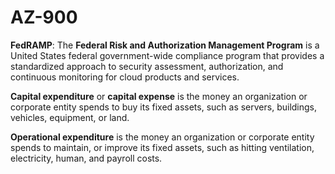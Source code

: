 # AZ-900
**FedRAMP**: The **Federal Risk and Authorization Management Program** is a United States federal government-wide compliance program that provides a standardized approach to security assessment, authorization, and continuous monitoring for cloud products and services.

**Capital expenditure** or **capital expense** is the money an organization or corporate entity spends to buy its fixed assets, such as servers, buildings, vehicles, equipment, or land.

**Operational expenditure** is the money an organization or corporate entity spends to maintain, or improve its fixed assets, such as hitting ventilation, electricity, human, and payroll costs.
